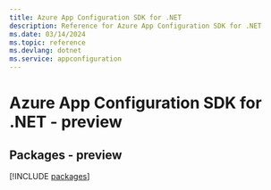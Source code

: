 ```yaml
---
title: Azure App Configuration SDK for .NET
description: Reference for Azure App Configuration SDK for .NET
ms.date: 03/14/2024
ms.topic: reference
ms.devlang: dotnet
ms.service: appconfiguration
---
```

# Azure App Configuration SDK for .NET - preview
## Packages - preview
[!INCLUDE [packages](app-configuration-index.md)]